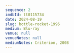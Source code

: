 ```yaml
---
sequence: 2
imdbId: tt0115734
date: 2024-08-19
slug: bottle-rocket-1996
medium: Blu-ray
venue: null
venueNotes: null
mediumNotes: Criterion, 2008
---
```


